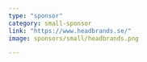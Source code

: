 ```yaml
---
type: "sponsor"
category: small-sponsor
link: "https://www.headbrands.se/"
image: sponsors/small/headbrands.png

---
```

